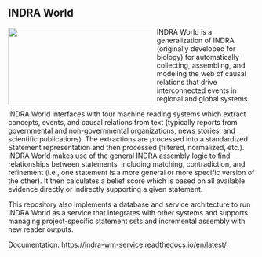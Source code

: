 ## INDRA World

<img align="left" src="https://raw.githubusercontent.com/indralab/indra_world/master/doc/indra_world_logo.png" width="300" height="158" />
INDRA World is a generalization of INDRA (originally developed for biology) for
automatically collecting, assembling, and modeling the web of causal relations
that drive interconnected events in regional and global systems.

INDRA World interfaces with four machine reading systems which extract
concepts, events, and causal relations from text (typically reports from
governmental and non-governmental organizations, news stories, and scientific
publications). The extractions are processed into a standardized Statement
representation and then processed (filtered, normalized, etc.). INDRA World
makes use of the general INDRA assembly logic to find relationships
between statements, including matching, contradiction, and refinement
(i.e., one statement is a more general or more specific version of the other).
It then calculates a belief score which is based on all available evidence
directly or indirectly supporting a given statement.

This repository also implements a database and service architecture to run
INDRA World as a service that integrates with other systems and supports
managing project-specific statement sets and incremental assembly with new
reader outputs.

Documentation: https://indra-wm-service.readthedocs.io/en/latest/.
